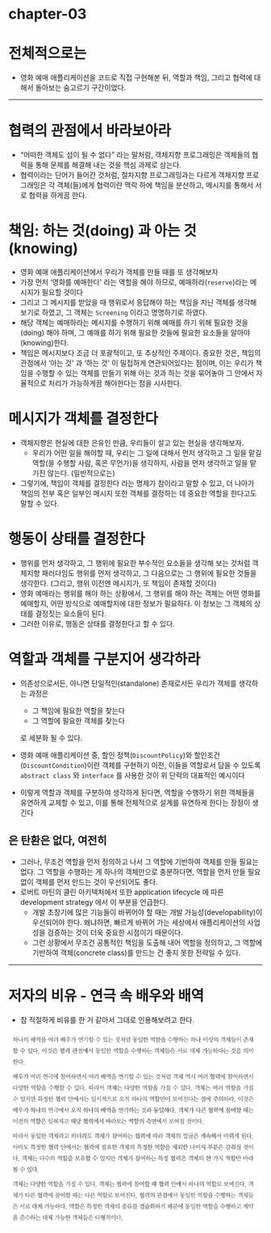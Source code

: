 # chapter-03

# 전체적으로는

- 영화 예매 애플리케이션을 코드로 직접 구현해본 뒤, 역할과 책임, 그리고 협력에 대해서 돌아보는 숨고르기 구간이었다.

---

# 협력의 관점에서 바라보아라

- “어떠한 객체도 섬이 될 수 없다” 라는 말처럼, 객체지향 프로그래밍은 객체들의 협력을 통해 문제를 해결해 내는 것을 핵심 과제로 삼는다.
- 협력이라는 단어가 들어간 것처럼, 절차지향 프로그래밍과는 다르게 객체지향 프로그래밍은 각 객체(들)에게 협력이란 맥락 하에 책임을 분산하고, 메시지를 통해서 서로 협력을 하게끔 한다.

# 책임: 하는 것(doing) 과 아는 것(knowing)

- 영화 예매 애플리케이션에서 우리가 객체를 만들 때를 또 생각해보자
- 가장 먼저 ‘영화를 예매한다' 라는 역할을 해야 하므로, 예매하라(`reserve`)라는 메시지가 필요할 것이다
- 그리고 그 메시지를 받았을 때 행위로서 응답해야 하는 책임을 지닌 객체를 생각해보기로 하였고, 그 객체는 `Screening` 이라고 명명하기로 하였다.
- 해당 객체는 예매하라는 메시지를 수행하기 위해 예매를 하기 위해 필요한 것을 (doing) 해야 하며, 그 예매를 하기 위해 필요한 것들에 필요한 요소들을 알아야(knowing)한다.
- 책임은 메시지보다 조금 더 포괄적이고, 또 추상적인 주제이다. 중요한 것은, 책임의 관점에서 ‘아는 것' 과 ‘하는 것' 이 밀접하게 연관되어있다는 점이며, 이는 우리가 책임을 수행할 수 있는 객체를 만들기 위해 아는 것과 하는 것을 묶어놓아 그 안에서 자율적으로 처리가 가능하게끔 해야한다는 점을 시사한다.

# 메시지가 객체를 결정한다

- 객체지향은 현실에 대한 은유인 만큼, 우리들이 살고 있는 현실을 생각해보자.
    - 우리가 어떤 일을 해야할 때, 우리는 그 일에 대해서 먼저 생각하고 그 일을 맡길 역할(을 수행할 사람, 혹은 무언가)을 생각하지, 사람을 먼저 생각하고 일을 맡기진 않는다. (일반적으로는)
- 그렇기에, 책임이 객체를 결정한다 라는 명제가 참이라고 말할 수 있고, 더 나아가 책임의 전부 혹은 일부인 메시지 또한 객체를 결정하는 데 중요한 역할을 한다고도 말할 수 있다.

# 행동이 상태를 결정한다

- 행위를 먼저 생각하고, 그 행위에 필요한 부수적인 요소들을 생각해 보는 것처럼 객체지향 패러다임도 행위를 먼저 생각하고, 그 다음으로는 그 행위에 필요한 것들을 생각한다. (그리고, 행위 이전엔 메시지가, 또 책임이 존재할 것이다)
- 영화 예매라는 행위를 해야 하는 상황에서, 그 행위를 해야 하는 객체는 어떤 영화를 예매할지, 어떤 방식으로 예매할지에 대한 정보가 필요하다. 이 정보는 그 객체의 상태를 결정짓는 요소들이 된다.
- 그러한 이유로, 행동은 상태를 결정한다고 할 수 있다.

# 역할과 객체를 구분지어 생각하라

- 의존성으로서든, 아니면 단일적인(standalone) 존재로서든 우리가 객체를 생각하는 과정은
    - 그 책임에 필요한 역할을 찾는다
    - 그 역할에 필요한 객체를 찾는다
    
    로 세분화 될 수 있다.
    
- 영화 예매 애플리케이션 중, 할인 정책(`DiscountPolicy`)와 할인조건(`DiscountCondition`)이란 객체를 구현하기 이전, 이들을 역할로서 담을 수 있도록 `abstract class` 와 `interface` 를 사용한 것이 위 단락의 대표적인 예시이다
- 이렇게 역할과 객체를 구분하여 생각하게 된다면, 역할을 수행하기 위한 객체들을 유연하게 교체할 수 있고, 이를 통해 전체적으로 설계를 유연하게 한다는 장점이 생긴다

## 은 탄환은 없다, 여전히

- 그러나, 무조건 역할을 먼저 정의하고 나서 그 역할에 기반하여 객체를 만들 필요는 없다. 그 역할을 수행하는 게 하나의 객체만으로 충분하다면, 역할을 먼저 만들 필요 없이 객체를 먼저 만드는 것이 우선되어도 좋다.
- 로버트 마틴의 클린 아키텍처에서 또한 application lifecycle 에 따른 development strategy 에서 이 부분을 언급한다.
    - 개발 초창기에 많은 기능들이 바뀌어야 할 때는 개발 가능성(developability)이 우선되어야 한다. 왜냐하면, 빠르게 바뀌어 가는 세상에서 애플리케이션의 사업성을 검증하는 것이 더욱 중요한 시점이기 때문이다.
    - 그런 상황에서 무조건 공통적인 책임을 도출해 내어 역할을 정의하고, 그 역할에 기반하여 객체(concrete class)를 만드는 건 좋지 못한 전략일 수 있다.

---

# 저자의 비유 - 연극 속 배우와 배역

- 참 적절하게 비유를 한 거 같아서 그대로 인용해보려고 한다.

![authors-metaphor](./assets/authors-metaphor.png)